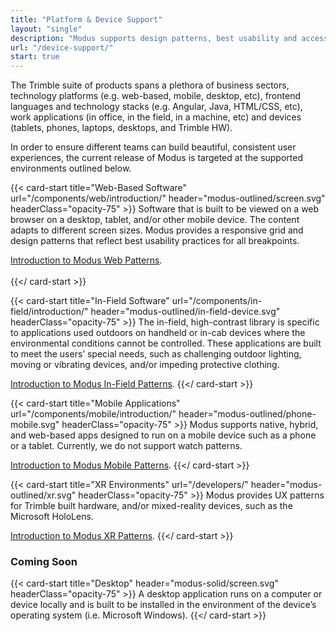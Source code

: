 ```yaml
---
title: "Platform & Device Support"
layout: "single"
description: "Modus supports design patterns, best usability and accessibility practices for products built across platforms."
url: "/device-support/"
start: true
---
```


The Trimble suite of products spans a plethora of business sectors, technology platforms (e.g. web-based, mobile, desktop, etc), frontend languages and technology stacks (e.g. Angular, Java, HTML/CSS, etc), work applications (in office, in the field, in a machine, etc) and devices (tablets, phones, laptops, desktops, and Trimble HW).

In order to ensure different teams can build beautiful, consistent user experiences, the current release of Modus is targeted at the supported environments outlined below.

<div class="row row-cols-md-2">

{{< card-start title="Web-Based Software" url="/components/web/introduction/" header="modus-outlined/screen.svg" headerClass="opacity-75" >}}
Software that is built to be viewed on a web browser on a desktop, tablet, and/or other mobile device. The content adapts to different screen sizes. Modus provides a responsive grid and design patterns that reflect best usability practices for all breakpoints.

[Introduction to Modus Web Patterns](/components/web/introduction/).<br><br>
{{</ card-start >}}

{{< card-start title="In-Field Software" url="/components/in-field/introduction/" header="modus-outlined/in-field-device.svg" headerClass="opacity-75" >}}
The in-field, high-contrast library is specific to applications used outdoors on handheld or in-cab devices where the environmental conditions cannot be controlled. These applications are built to meet the users’ special needs, such as challenging outdoor lighting, moving or vibrating devices, and/or impeding protective clothing.

[Introduction to Modus In-Field Patterns](/components/in-field/introduction/).
{{</ card-start >}}

</div>
<div class="row row-cols-md-2">

{{< card-start title="Mobile Applications" url="/components/mobile/introduction/" header="modus-outlined/phone-mobile.svg" headerClass="opacity-75" >}}
Modus supports native, hybrid, and web-based apps designed to run on a mobile device such as a phone or a tablet. Currently, we do not support watch patterns.

[Introduction to Modus Mobile Patterns](/components/mobile/introduction/).
{{</ card-start >}}

{{< card-start title="XR Environments" url="/developers/" header="modus-outlined/xr.svg" headerClass="opacity-75" >}}
Modus provides UX patterns for Trimble built hardware, and/or mixed-reality devices, such as the Microsoft HoloLens.

[Introduction to Modus XR Patterns](/components/xr/introduction/).
{{</ card-start >}}

</div>

### Coming Soon

<div class="row">

{{< card-start title="Desktop" header="modus-solid/screen.svg" headerClass="opacity-75" >}}
A desktop application runs on a computer or device locally and is built to be installed in the environment of the device’s operating system (i.e. Microsoft Windows).
{{</ card-start >}}

</div>
